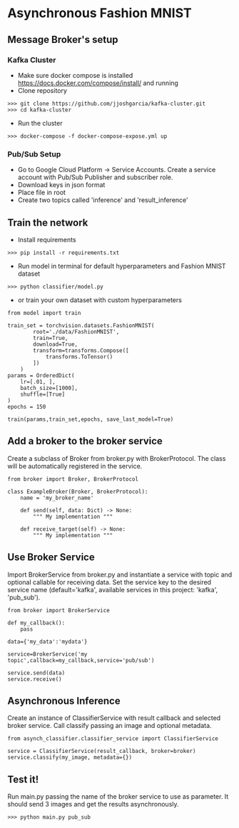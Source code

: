 # Asynchronous Fashion MNIST

## Message Broker's setup
### Kafka Cluster

- Make sure docker compose is installed https://docs.docker.com/compose/install/ and running
- Clone repository
```
>>> git clone https://github.com/jjoshgarcia/kafka-cluster.git
>>> cd kafka-cluster
```
- Run the cluster
```
>>> docker-compose -f docker-compose-expose.yml up
```

### Pub/Sub Setup

- Go to Google Cloud Platform -> Service Accounts. Create a service account with Pub/Sub Publisher and subscriber role.
- Download keys in json format
- Place file in root
- Create two topics called 'inference' and 'result_inference'

## Train the network

- Install requirements
```
>>> pip install -r requirements.txt
```
- Run model in terminal for default hyperparameters and Fashion MNIST dataset
```
>>> python classifier/model.py
```
- or train your own dataset with custom hyperparameters
```
from model import train

train_set = torchvision.datasets.FashionMNIST(
        root='./data/FashionMNIST',
        train=True,
        download=True,
        transform=transforms.Compose([
            transforms.ToTensor()
        ])
    )
params = OrderedDict(
    lr=[.01, ],
    batch_size=[1000],
    shuffle=[True]
)
epochs = 150

train(params,train_set,epochs, save_last_model=True)
```

## Add a broker to the broker service
Create a subclass of Broker from broker.py with BrokerProtocol. The class will be automatically registered in the service.
```
from broker import Broker, BrokerProtocol

class ExampleBroker(Broker, BrokerProtocol):
    name = 'my_broker_name'

    def send(self, data: Dict) -> None:
        """ My implementation """

    def receive_target(self) -> None:
        """ My implementation """
```
## Use Broker Service 

Import BrokerService from broker.py and instantiate a service with topic and optional callable for receiving data. 
Set the service key to the desired service name (default='kafka', available services in this project: 'kafka', 'pub_sub').
```
from broker import BrokerService

def my_callback():
    pass
    
data={'my_data':'mydata'}
    
service=BrokerService('my topic',callback=my_callback,service='pub/sub')

service.send(data)
service.receive()
```



## Asynchronous Inference

Create an instance of ClassifierService with result callback and selected broker service. Call classify passing an image and optional metadata.
```
from asynch_classifier.classifier_service import ClassifierService

service = ClassifierService(result_callback, broker=broker)
service.classify(my_image, metadata={})
```

## Test it!

Run main.py passing the name of the broker service to use as parameter. It should send 3 images and get the results asynchronously.  
```
>>> python main.py pub_sub
```

